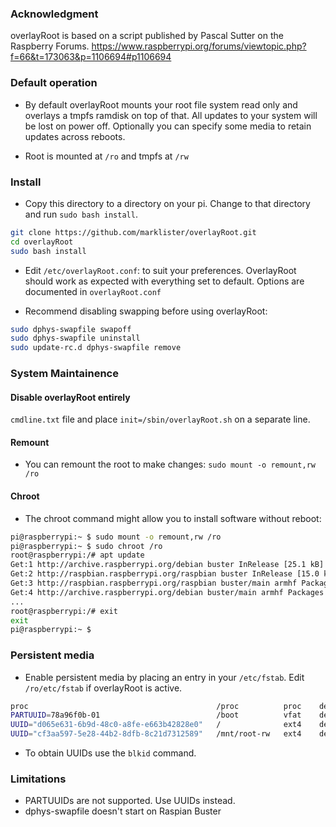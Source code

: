### Acknowledgment
overlayRoot is based on a script published by Pascal Sutter on the Raspberry Forums. 
https://www.raspberrypi.org/forums/viewtopic.php?f=66&t=173063&p=1106694#p1106694
### Default operation

* By default overlayRoot mounts your root file system read only and overlays a tmpfs ramdisk on top of that.
All updates to your system will be lost on power off.  Optionally you can specify some media
to retain updates across reboots.

* Root is mounted at `/ro` and tmpfs at `/rw` 

### Install
* Copy this directory to a directory on your pi.  Change to that directory and run `sudo bash install`.  
```bash
git clone https://github.com/marklister/overlayRoot.git
cd overlayRoot
sudo bash install

```

* Edit `/etc/overlayRoot.conf`:  to suit your preferences. OverlayRoot should work as expected with everything 
set to default.  Options are documented in `overlayRoot.conf`

* Recommend disabling swapping before using overlayRoot: 
```bash
sudo dphys-swapfile swapoff
sudo dphys-swapfile uninstall
sudo update-rc.d dphys-swapfile remove
```

### System Maintainence

#### Disable overlayRoot entirely

`cmdline.txt` file and place `init=/sbin/overlayRoot.sh` on a separate line.  
 
#### Remount

* You can remount the root to make changes: `sudo mount -o remount,rw /ro`

#### Chroot

* The chroot command might allow you to install software without reboot:
```bash
pi@raspberrypi:~ $ sudo mount -o remount,rw /ro
pi@raspberrypi:~ $ sudo chroot /ro
root@raspberrypi:/# apt update
Get:1 http://archive.raspberrypi.org/debian buster InRelease [25.1 kB]                                             
Get:2 http://raspbian.raspberrypi.org/raspbian buster InRelease [15.0 kB]                                          
Get:3 http://raspbian.raspberrypi.org/raspbian buster/main armhf Packages [13.0 MB]
Get:4 http://archive.raspberrypi.org/debian buster/main armhf Packages [201 kB]                                          
...                                                            
root@raspberrypi:/# exit
exit
pi@raspberrypi:~ $ 

```

### Persistent media

* Enable persistent media by placing an entry in your `/etc/fstab`. Edit 
`/ro/etc/fstab` if overlayRoot is active. 

```bash
proc                                          /proc          proc    defaults                 0       0
PARTUUID=78a96f0b-01                          /boot          vfat    defaults                 0       2
UUID="d065e631-6b9d-48c0-a8fe-e663b42828e0"   /              ext4    defaults,noatime         0       1
UUID="cf3aa597-5e28-44b2-8dfb-8c21d7312589"   /mnt/root-rw   ext4    defaults,noatime,nofail  0       1
```
* To obtain UUIDs use the `blkid` command.

### Limitations

* PARTUUIDs are not supported.  Use UUIDs instead.
* dphys-swapfile doesn't start on Raspian Buster


 
